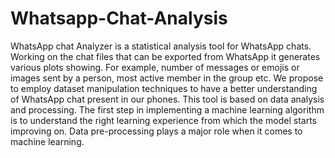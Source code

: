 # Whatsapp-Chat-Analysis
<p>WhatsApp chat Analyzer is a statistical analysis tool for WhatsApp chats. Working on the chat files that can be exported from WhatsApp it generates various plots showing. For example, number of messages or emojis or images sent by a person, most active member in the group etc. We propose to employ dataset manipulation techniques to have a better understanding of WhatsApp chat present in our phones. This tool is based on data analysis and processing. The first step in   implementing a machine learning algorithm is to understand the right
  learning experience from which the model starts improving on. Data pre-processing plays a major role when it comes to machine learning.</p> 
